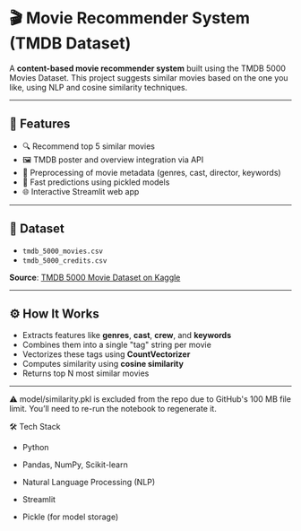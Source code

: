 # 🎬 Movie Recommender System (TMDB Dataset)

A **content-based movie recommender system** built using the TMDB 5000 Movies Dataset. This project suggests similar movies based on the one you like, using NLP and cosine similarity techniques.

---

## 📌 Features

- 🔍 Recommend top 5 similar movies
- 🖼️ TMDB poster and overview integration via API
- 🧠 Preprocessing of movie metadata (genres, cast, director, keywords)
- 💾 Fast predictions using pickled models
- 🌐 Interactive Streamlit web app

---

## 📂 Dataset

- `tmdb_5000_movies.csv`
- `tmdb_5000_credits.csv`

**Source**: [TMDB 5000 Movie Dataset on Kaggle](https://www.kaggle.com/datasets/tmdb/tmdb-movie-metadata)

---

## ⚙️ How It Works

- Extracts features like **genres**, **cast**, **crew**, and **keywords**
- Combines them into a single "tag" string per movie
- Vectorizes these tags using **CountVectorizer**
- Computes similarity using **cosine similarity**
- Returns top N most similar movies

---

⚠️ model/similarity.pkl is excluded from the repo due to GitHub's 100 MB file limit. You’ll need to re-run the notebook to regenerate it.

🛠 Tech Stack
- Python

- Pandas, NumPy, Scikit-learn

- Natural Language Processing (NLP)

- Streamlit

- Pickle (for model storage)

